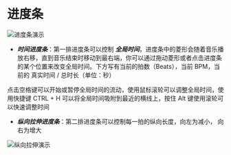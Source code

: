 # 进度条

![进度条演示](/assets/imgs/contents/进度条演示.avif)

- ***时间进度条***：第一排进度条可以控制 ***全局时间***，进度条中的菱形会随着音乐播放右移，直到音乐结束时移动到最右端，你可以通过拖动菱形或者点击进度条的某个位置来改变全局时间。下方写有当前的拍数（Beats），当前 BPM，当前的 真实时间 / 总时长（单位：秒）

点击空格键可以开始或暂停全局时间的流动，使用鼠标滚轮可以调整全局时间，使用快捷键 CTRL + H 可以将全局时间吸附到最近的横线上，按住 Alt 键使用滚轮可以快速调整时间

- ***纵向拉伸进度条***：第二排进度条可以控制每一拍的纵向长度，向左为减小， 向右为增大

![纵向拉伸演示](/assets/imgs/contents/纵向拉伸演示.avif)